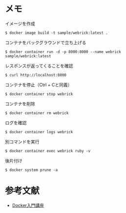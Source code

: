 # メモ
イメージを作成
```
$ docker image build -t sample/webrick:latest .
```
コンテナをバックグラウンドで立ち上げる
```
$ docker container run -d -p 8000:8000 --name webrick sample/webrick:latest
```
レスポンスが返ってくることを確認
```
$ curl http://localhost:8000
```
コンテナを停止（Ctrl + Cと同義）
```
$ docker container stop webrick
```
コンテナを削除
```
$ docker container rm webrick
```
ログを確認
```
$ docker container logs webrick
```
別コマンドを実行
```
$ docker container exec webrick ruby -v
```
後片付け
```
$ docker system prune -a
```

# 参考文献
- [Docker入門講座](https://www.youtube.com/watch?v=lZD1MIHwMBY&list=PLs3eD4QT7ow6O5wyRRnRCvB7JMuq_D3-D&index=2)